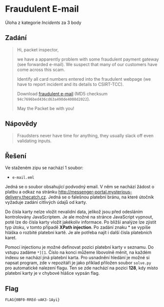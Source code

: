 # Fraudulent E-mail
Úloha z kategorie *Incidents* za 3 body

## Zadání

> Hi, packet inspector,
>
> we have a apparently problem with some fraudulent payment gateway (see forwarded e-mail). We suspect that many of our customers have come across this scam.
>
> Identify all card numbers entered into the fraudulent webpage (we have to report incident and its details to CSIRT-TCC).
>
> Download [fraudulent e-mail](https://owncloud.cesnet.cz/index.php/s/sP8kJqndbmYzQoj) (MD5 checksum `94c7696bed436cd63a490de4008d2022`).
>
> May the Packet be with you!

## Nápovědy

> Fraudsters never have time for anything, they usually slack off even validating inputs.

## Řešení

Ve staženém zipu se nachází 1 soubor:
- `e-mail.eml`

Jedná se o soubor obsahující podvodný email. V něm se nachází žádost o platbu a odkaz na stránku http://messenger-portal.mysterious-delivery.thecatch.cz. Jedná se o falešnou platební bránu, na které útočník vyžaduje zadání citlivých údajů od karty.

Do čísla karty nelze vložit nevalidní data, jelikož jsou před odesláním kontrolovány JavaScriptem. Je ale možné na stránce JavaScript vypnout, poté lze do čísla karty vložit jakékoliv informace. Po bližší analýze lze zjistit typ útoku, v tomto případě **XPath injection**. Po zadání znaku * se vypíše hláška o rozbité platební kartě. Je ale potřeba najít i další čísla platebních karet.

Pomocí injectionu je možné definovat pozici platební karty v seznamu. Do vstupu zadáme `*][1`. Číslo na konci můžeme libovolně měnit, na každém indexu se nachází jiná platební karta. Pro usnadnění hledání je možné si napsat program, zde v repozitáři je jako příklad přiložen soubor `solve.py` pro automatické nalezení flagu. Ten se zde nachází na pozici **128**, kdy místo platební karty je v chybové hlášce vypsán flag. 

## Flag
`FLAG{0BF0-RREd-vAK3-1Ayi}`